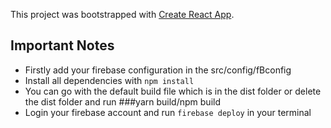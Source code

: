 This project was bootstrapped with [Create React App](https://github.com/facebook/create-react-app).

## Important Notes
* Firstly add your firebase configuration in the src/config/fBconfig
* Install all dependencies  with `npm install`
* You can go with the default build file which is in the dist folder or delete the dist folder and run ###yarn build/npm build
* Login your firebase account and run `firebase deploy` in your terminal

